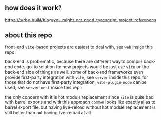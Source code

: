 ## how does it work?

https://turbo.build/blog/you-might-not-need-typescript-project-references

## about this repo

front-end `vite`-based projects are easiest to deal with, see `web` inside this repo.

back-end is problematic, because there are different way to compile back-end code. go-to solution for new projects would
be just use `vite` on the back-end side of things as well. some of back-end frameworks even provide first-party 
integration with `vite`, see `server` inside this repo. for those that do not have first-party integration,
`vite-plugin-node` can be used, see `server-nest` inside this repo

the only concern with it is hot module replacement since `vite` is quite bad with barrel exports and with this approach
`common` looks like exactly alias to barrel export file. but having live-reload without hot module replacement is still
better than not having live-reload at all
